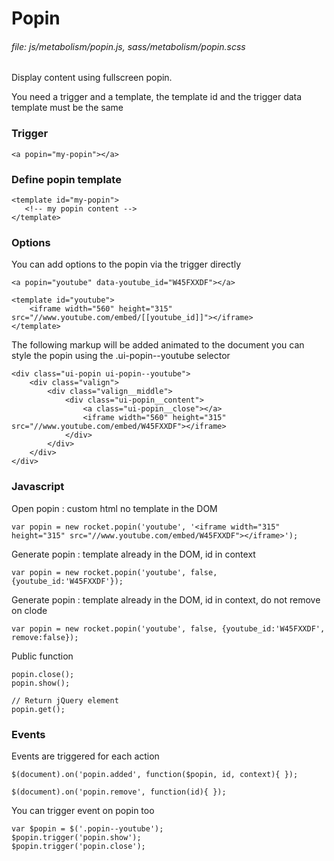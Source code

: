 # Popin

###### file: js/metabolism/popin.js, sass/metabolism/popin.scss

Display content using fullscreen popin.

You need a trigger and a template, the template id and the trigger data template must be the same
     
### Trigger

~~~~
<a popin="my-popin"></a>
~~~~
    
### Define popin template

~~~~
<template id="my-popin">
   <!-- my popin content -->
</template>
~~~~

### Options

You can add options to the popin via the trigger directly

~~~~
<a popin="youtube" data-youtube_id="W45FXXDF"></a>
~~~~
~~~~
<template id="youtube">
    <iframe width="560" height="315" src="//www.youtube.com/embed/[[youtube_id]]"></iframe>
</template>
~~~~
     
The following markup will be added animated to the document you can style the popin using the .ui-popin--youtube selector

~~~~
<div class="ui-popin ui-popin--youtube">
    <div class="valign">
        <div class="valign__middle">
            <div class="ui-popin__content">
                <a class="ui-popin__close"></a>
                <iframe width="560" height="315" src="//www.youtube.com/embed/W45FXXDF"></iframe>
            </div>
        </div>
    </div>
</div>
~~~~
     
### Javascript

Open popin : custom html no template in the DOM

~~~~
var popin = new rocket.popin('youtube', '<iframe width="315" height="315" src="//www.youtube.com/embed/W45FXXDF"></iframe>');
~~~~
    
Generate popin : template already in the DOM, id in context

~~~~
var popin = new rocket.popin('youtube', false, {youtube_id:'W45FXXDF'});
~~~~
    
Generate popin : template already in the DOM, id in context, do not remove on clode

~~~~
var popin = new rocket.popin('youtube', false, {youtube_id:'W45FXXDF', remove:false});
~~~~
     
Public function

~~~~
popin.close();
popin.show();

// Return jQuery element
popin.get();
~~~~

### Events

Events are triggered for each action

~~~
$(document).on('popin.added', function($popin, id, context){ });
~~~
~~~
$(document).on('popin.remove', function(id){ });
~~~~

You can trigger event on popin too

~~~
var $popin = $('.popin--youtube');
$popin.trigger('popin.show');
$popin.trigger('popin.close');
~~~
